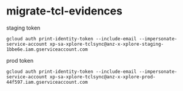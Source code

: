 # migrate-tcl-evidences

staging token
```shell
gcloud auth print-identity-token --include-email --impersonate-service-account xp-sa-xplore-tclsync@anz-x-xplore-staging-1bbe6e.iam.gserviceaccount.com
```

prod token
```shell
gcloud auth print-identity-token --include-email --impersonate-service-account xp-sa-xplore-tclsync@anz-x-xplore-prod-44f597.iam.gserviceaccount.com
```